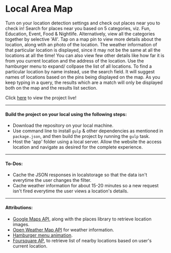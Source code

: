 Local Area Map
====
Turn on your location detection settings and check out places near you to check in! Search for places near you based on 5 categories, viz. Fun, Education, Event, Food & Nightlife. Alternatively, view all the categories together by selective 'All'. Tap on a map pin to view more details about the location, along wtih an photo of  the location. The weather information of that particular location is displayed, since it may not be the same at all the locations at all the time! You can also view few other details like how far it is from you current location and the address of the location. Use the hamburger menu to expand/ collpase the list of all locations. To find a particular location by name instead, use the search field. It will suggest names of locations based on the pins being displayed on the map. As you keep typing in a query, the results which are a match will only be displayed both on the map and the results list section.

Click [here](http://ankitasood.github.io/LocalMap) to view the project live!

---

#### Build the project on your local using the following steps:
- Download the repository on your local machine.
- Use command line to install `gulp` & other dependencies as mentioned in `package.json`, and then build the project by running the `gulp` task.
- Host the 'app' folder using a local server. Allow the website the access location and navigate as desired for the complete experience.


---
#### To-Dos:
- Cache the JSON responses in localstorage so that the data isn't everytime the user changes the filter.
- Cache weather information for about 15-20 minutes so a new request isn't fired everytime the user views a location's details.
 

---

#### Attributions:
- [Google Maps API](https://developers.google.com/maps/), along with the places library to retrieve location images.
- [Open Weather Map API](http://openweathermap.org/api) for weather information.
- [Hamburger menu animation](http://codepen.io/dalton/pen/YXZGry).
- [Foursquare AP](https://developer.foursquare.com/), to retrieve list of nearby locations based on user's current location.



